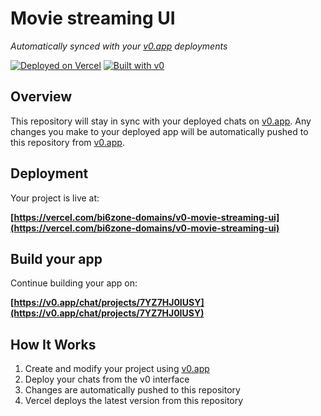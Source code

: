 # Movie streaming UI

*Automatically synced with your [v0.app](https://v0.app) deployments*

[![Deployed on Vercel](https://img.shields.io/badge/Deployed%20on-Vercel-black?style=for-the-badge&logo=vercel)](https://vercel.com/bi6zone-domains/v0-movie-streaming-ui)
[![Built with v0](https://img.shields.io/badge/Built%20with-v0.app-black?style=for-the-badge)](https://v0.app/chat/projects/7YZ7HJ0IUSY)

## Overview

This repository will stay in sync with your deployed chats on [v0.app](https://v0.app).
Any changes you make to your deployed app will be automatically pushed to this repository from [v0.app](https://v0.app).

## Deployment

Your project is live at:

**[https://vercel.com/bi6zone-domains/v0-movie-streaming-ui](https://vercel.com/bi6zone-domains/v0-movie-streaming-ui)**

## Build your app

Continue building your app on:

**[https://v0.app/chat/projects/7YZ7HJ0IUSY](https://v0.app/chat/projects/7YZ7HJ0IUSY)**

## How It Works

1. Create and modify your project using [v0.app](https://v0.app)
2. Deploy your chats from the v0 interface
3. Changes are automatically pushed to this repository
4. Vercel deploys the latest version from this repository